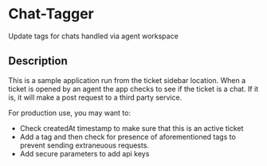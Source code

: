 # Chat-Tagger

Update tags for chats handled via agent workspace

## Description
This is a sample application run from the ticket sidebar location. When a ticket is opened by an agent the app checks to see if the ticket is a chat. If it is, it will make a post request to a third party service.

For production use, you may want to:

- Check createdAt timestamp  to make sure that this is an active ticket
- Add a tag and then check for presence of aforementioned tags to prevent sending extraneuous requests.
- Add secure parameters to add api keys

